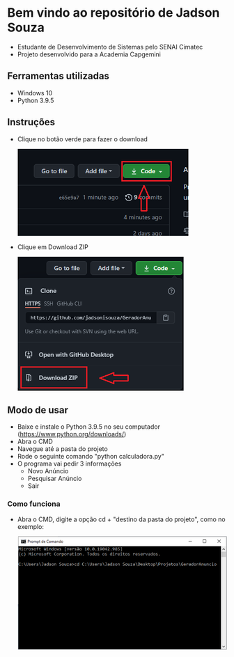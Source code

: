 # Bem vindo ao repositório de Jadson Souza

- Estudante de Desenvolvimento de Sistemas pelo SENAI Cimatec
- Projeto desenvolvido para a Academia Capgemini

## Ferramentas utilizadas

- Windows 10
- Python 3.9.5

## Instruções

- Clique no botão verde para fazer o download
	
	![step1](https://github.com/jadsonisouza/GeradorAnuncio/blob/main/fotos/down01.png)
	
- Clique em Download ZIP
	
	![step2](https://github.com/jadsonisouza/GeradorAnuncio/blob/main/fotos/down02.png)	

## Modo de usar

- Baixe e instale o Python 3.9.5 no seu computador (https://www.python.org/downloads/)
- Abra o CMD
- Navegue até a pasta do projeto
- Rode o seguinte comando "python calculadora.py"
- O programa vai pedir 3 informações
    - Novo Anúncio
    - Pesquisar Anúncio
    - Sair

### Como funciona

- Abra o CMD, digite a opção cd + "destino da pasta do projeto", como no exemplo:
	
	![step3](https://github.com/jadsonisouza/GeradorAnuncio/blob/main/fotos/01.png)